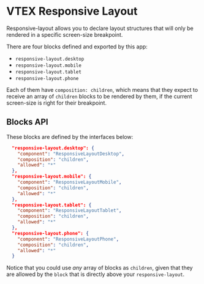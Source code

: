# VTEX Responsive Layout

Responsive-layout allows you to declare layout structures that will only be rendered in a specific screen-size breakpoint.

There are four blocks defined and exported by this app:

- `responsive-layout.desktop`
- `responsive-layout.mobile`
- `responsive-layout.tablet`
- `responsive-layout.phone`

Each of them have `composition: children`, which means that they expect to receive an array of `children` blocks to be rendered by them, if the current screen-size is right for their breakpoint.

## Blocks API

These blocks are defined by the interfaces below:

```json
  "responsive-layout.desktop": {
    "component": "ResponsiveLayoutDesktop",
    "composition": "children",
    "allowed": "*"
  },
  "responsive-layout.mobile": {
    "component": "ResponsiveLayoutMobile",
    "composition": "children",
    "allowed": "*"
  },
  "responsive-layout.tablet": {
    "component": "ResponsiveLayoutTablet",
    "composition": "children",
    "allowed": "*"
  },
  "responsive-layout.phone": {
    "component": "ResponsiveLayoutPhone",
    "composition": "children",
    "allowed": "*"
  }
```

Notice that you could use _any_ array of blocks as `children`, given that they are allowed by the `block` that is directly above your `responsive-layout`.

